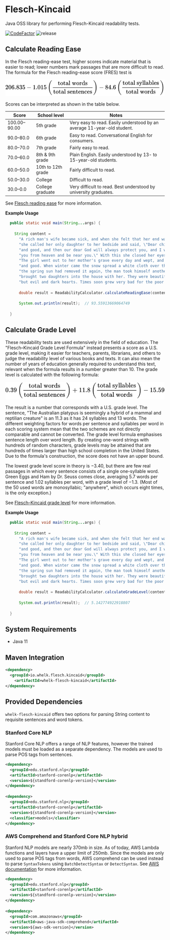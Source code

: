 # Flesch-Kincaid
Java OSS library for performing Flesch-Kincaid readability tests.

[![CodeFactor](https://www.codefactor.io/repository/github/whelk-io/flesch-kincaid/badge)](https://www.codefactor.io/repository/github/whelk-io/flesch-kincaid) ![release](https://github.com/whelk-io/flesch-kincaid/workflows/release/badge.svg)

## Calculate Reading Ease
In the Flesch reading-ease test, higher scores indicate material that is easier to read; lower numbers mark passages that are more difficult to read. The formula for the Flesch reading-ease score (FRES) test is

![](/doc/images/reading-ease.svg)

Scores can be interpreted as shown in the table below.

| Score | School level | Notes 
| ----- | ------------ | ----- 
| 100.00–90.00 | 5th grade | Very easy to read. Easily understood by an average 11-year-old student.
| 90.0–80.0 | 6th grade | Easy to read. Conversational English for consumers.
| 80.0–70.0 | 7th grade | Fairly easy to read.
| 70.0–60.0 | 8th & 9th grade | Plain English. Easily understood by 13- to 15-year-old students.
| 60.0–50.0 | 10th to 12th grade | Fairly difficult to read.
| 50.0–30.0 | College | Difficult to read.
| 30.0–0.0 | College graduate | Very difficult to read. Best understood by university graduates.

See [Flesch reading ease](https://en.wikipedia.org/wiki/Flesch–Kincaid_readability_tests#Flesch_reading_ease) for more information.

**Example Usage**

````java
  public static void main(String...args) {

    String content = 
      "A rich man's wife became sick, and when she felt that her end was drawing near, " +
      "she called her only daughter to her bedside and said, \"Dear child, remain pious " +
      "and good, and then our dear God will always protect you, and I will look down on " +
      "you from heaven and be near you.\" With this she closed her eyes and died. " +
      "The girl went out to her mother's grave every day and wept, and she remained pious " +
      "and good. When winter came the snow spread a white cloth over the grave, and when " +
      "the spring sun had removed it again, the man took himself another wife. This wife " +
      "brought two daughters into the house with her. They were beautiful, with fair faces, " +
      "but evil and dark hearts. Times soon grew very bad for the poor stepchild.";

      double result = ReadabilityCalculator.calculateReadingEase(content);

      System.out.println(result);  // 93.55913669064749

  }
````

## Calculate Grade Level
These readability tests are used extensively in the field of education. The "Flesch–Kincaid Grade Level Formula" instead presents a score as a U.S. grade level, making it easier for teachers, parents, librarians, and others to judge the readability level of various books and texts. It can also mean the number of years of education generally required to understand this text, relevant when the formula results in a number greater than 10. The grade level is calculated with the following formula:

![](doc/images/grade-level.svg)

The result is a number that corresponds with a U.S. grade level. The sentence, "The Australian platypus is seemingly a hybrid of a mammal and reptilian creature" is an 11.3 as it has 24 syllables and 13 words. The different weighting factors for words per sentence and syllables per word in each scoring system mean that the two schemes are not directly comparable and cannot be converted. The grade level formula emphasises sentence length over word length. By creating one-word strings with hundreds of random characters, grade levels may be attained that are hundreds of times larger than high school completion in the United States. Due to the formula's construction, the score does not have an upper bound.

The lowest grade level score in theory is −3.40, but there are few real passages in which every sentence consists of a single one-syllable word. Green Eggs and Ham by Dr. Seuss comes close, averaging 5.7 words per sentence and 1.02 syllables per word, with a grade level of −1.3. (Most of the 50 used words are monosyllabic; "anywhere", which occurs eight times, is the only exception.)

See [Flesch–Kincaid grade level](https://en.wikipedia.org/wiki/Flesch–Kincaid_readability_tests#Flesch–Kincaid_grade_level) for more information. 

**Example Usage**
````java
  public static void main(String...args) {

    String content = 
      "A rich man's wife became sick, and when she felt that her end was drawing near, " +
      "she called her only daughter to her bedside and said, \"Dear child, remain pious " +
      "and good, and then our dear God will always protect you, and I will look down on " +
      "you from heaven and be near you.\" With this she closed her eyes and died. " +
      "The girl went out to her mother's grave every day and wept, and she remained pious " +
      "and good. When winter came the snow spread a white cloth over the grave, and when " +
      "the spring sun had removed it again, the man took himself another wife. This wife " +
      "brought two daughters into the house with her. They were beautiful, with fair faces, " +
      "but evil and dark hearts. Times soon grew very bad for the poor stepchild.";

      double result = ReadabilityCalculator.calculateGradeLevel(content);

      System.out.println(result);  // 5.142774922918807

  }
````

## System Requirements

* Java 11

## Maven Integration

````xml
<dependency>
  <groupId>io.whelk.flesch.kincaid</groupId>
	<artifactId>whelk-flesch-kincaid</artifactId>
</dependency>
````

## Provided Dependencies

`whelk-flesch-kincaid` offers two options for parsing String content to requisite sentences and word tokens.

### Stanford Core NLP

Stanford Core NLP offers a range of NLP features, however the trained models must be loaded as a separate dependency. The models are used to parse POS tags from sentences.

````xml
<dependency>
  <groupId>edu.stanford.nlp</groupId>
  <artifactId>stanford-corenlp</artifactId>
  <version>${standford-corenlp-version}</version>
</dependency>

<dependency>
  <groupId>edu.stanford.nlp</groupId>
  <artifactId>stanford-corenlp</artifactId>
  <version>${standford-corenlp-version}</version>
  <classifier>models</classifier>
</dependency>
````

### AWS Comprehend and Stanford Core NLP hybrid

Stanford NLP models are nearly 370mb in size. As of today, AWS Lambda functions and layers have a upper limit of 250mb. Since the models are only used to parse POS tags from words, AWS comprehend can be used instead to parse `SyntaxTokens` using `BatchDetectSyntax` or `DetectSyntax`. See [AWS documentation](https://github.com/awsdocs/amazon-comprehend-developer-guide)  for more information.

````xml
<dependency>
  <groupId>edu.stanford.nlp</groupId>
  <artifactId>stanford-corenlp</artifactId>
  <version>${standford-corenlp-version}</version>
</dependency>

<dependency>
  <groupId>com.amazonaws</groupId>
  <artifactId>aws-java-sdk-comprehend</artifactId>
  <version>${aws-sdk-version}</version>
</dependency>
````
